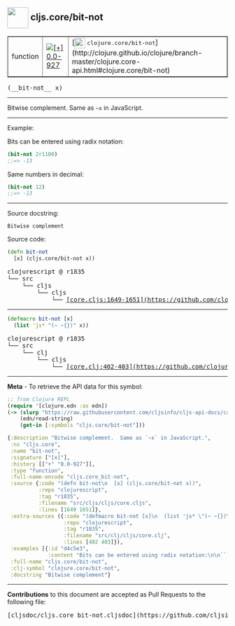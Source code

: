 ## <img width="48px" valign="middle" src="http://i.imgur.com/Hi20huC.png"> cljs.core/bit-not

 <table border="1">
<tr>

<td>function</td>
<td><a href="https://github.com/cljsinfo/cljs-api-docs/tree/0.0-927"><img valign="middle" alt="[+] 0.0-927" src="https://img.shields.io/badge/+-0.0--927-lightgrey.svg"></a> </td>
<td>
[<img height="24px" valign="middle" src="http://i.imgur.com/1GjPKvB.png"> <samp>clojure.core/bit-not</samp>](http://clojure.github.io/clojure/branch-master/clojure.core-api.html#clojure.core/bit-not)
</td>
</tr>
</table>

 <samp>
(__bit-not__ x)<br>
</samp>

---

Bitwise complement.  Same as `~x` in JavaScript.

---

Example:

Bits can be entered using radix notation:

```clj
(bit-not 2r1100)
;;=> -13
```

Same numbers in decimal:

```clj
(bit-not 12)
;;=> -13
```

---


Source docstring:

```
Bitwise complement
```

Source code:

```clj
(defn bit-not
  [x] (cljs.core/bit-not x))
```

 <pre>
clojurescript @ r1835
└── src
    └── cljs
        └── cljs
            └── <ins>[core.cljs:1649-1651](https://github.com/clojure/clojurescript/blob/r1835/src/cljs/cljs/core.cljs#L1649-L1651)</ins>
</pre>


---

```clj
(defmacro bit-not [x]
  (list 'js* "(~ ~{})" x))
```

 <pre>
clojurescript @ r1835
└── src
    └── clj
        └── cljs
            └── <ins>[core.clj:402-403](https://github.com/clojure/clojurescript/blob/r1835/src/clj/cljs/core.clj#L402-L403)</ins>
</pre>

---

__Meta__ - To retrieve the API data for this symbol:

```clj
;; from Clojure REPL
(require '[clojure.edn :as edn])
(-> (slurp "https://raw.githubusercontent.com/cljsinfo/cljs-api-docs/catalog/cljs-api.edn")
    (edn/read-string)
    (get-in [:symbols "cljs.core/bit-not"]))
```

```clj
{:description "Bitwise complement.  Same as `~x` in JavaScript.",
 :ns "cljs.core",
 :name "bit-not",
 :signature ["[x]"],
 :history [["+" "0.0-927"]],
 :type "function",
 :full-name-encode "cljs.core_bit-not",
 :source {:code "(defn bit-not\n  [x] (cljs.core/bit-not x))",
          :repo "clojurescript",
          :tag "r1835",
          :filename "src/cljs/cljs/core.cljs",
          :lines [1649 1651]},
 :extra-sources ({:code "(defmacro bit-not [x]\n  (list 'js* \"(~ ~{})\" x))",
                  :repo "clojurescript",
                  :tag "r1835",
                  :filename "src/clj/cljs/core.clj",
                  :lines [402 403]}),
 :examples [{:id "d4c5e3",
             :content "Bits can be entered using radix notation:\n\n```clj\n(bit-not 2r1100)\n;;=> -13\n```\n\nSame numbers in decimal:\n\n```clj\n(bit-not 12)\n;;=> -13\n```"}],
 :full-name "cljs.core/bit-not",
 :clj-symbol "clojure.core/bit-not",
 :docstring "Bitwise complement"}

```

---

__Contributions__ to this document are accepted as Pull Requests to the following file:

 <pre>
[cljsdoc/cljs.core_bit-not.cljsdoc](https://github.com/cljsinfo/cljs-api-docs/blob/master/cljsdoc/cljs.core_bit-not.cljsdoc)
</pre>

